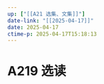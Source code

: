 ```yaml
---
up: ["[[A21 选集、文集]]"]
date-link: "[[2025-04-17]]"
date: 2025-04-17
ctime-p: 2025-04-17T15:18:13
---
```


# A219 选读
